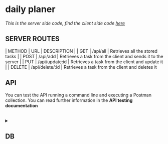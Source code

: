 # daily planer

*This is the server side code, find the client side code [here](https://github.com/clarapardo/dailyPlaner-with-TS_client)*
 <br>

## SERVER ROUTES

| METHOD | URL | DESCRIPTION |
| GET | /api/all | Retrieves all the stored tasks |
| POST | /api/add | Retrieves a task from the client and sends it to the server |
| PUT | /api/update:id | Retrieves a task from the client and update it |
| DELETE | /api/delete/:id | Retrieves a task from the client and deletes it

## API
You can test the API running a command line and executing a Postman collection. You can read further information in the **API testing documentation**

 <br>
<details>
    <summary><h2>DB</h2></summary>
    <h5>All the tasks are being stored in an external database: [external database](https://tasksplaner.herokuapp.com/).</h5>
     <br>
    <h4>DB task model</h4>
    - `taskName: String`
    - `deadline: Date`
    - `description: String`
    - `category; { type: String, enum: ['health', 'social', 'work', 'workout', 'other'] }`
    - `status: { type: String, enum: [ 'toDo', 'completed' ], default: 'toDo' }`<p>
     <br>
    <h4>Testing the DB</h4>
    | If the app responses with ... | then the task ... |
    | ... a 200 status code | ... was stored correctly |
    | ... a 500 status code | ... was unable to be sent |
 </details>
